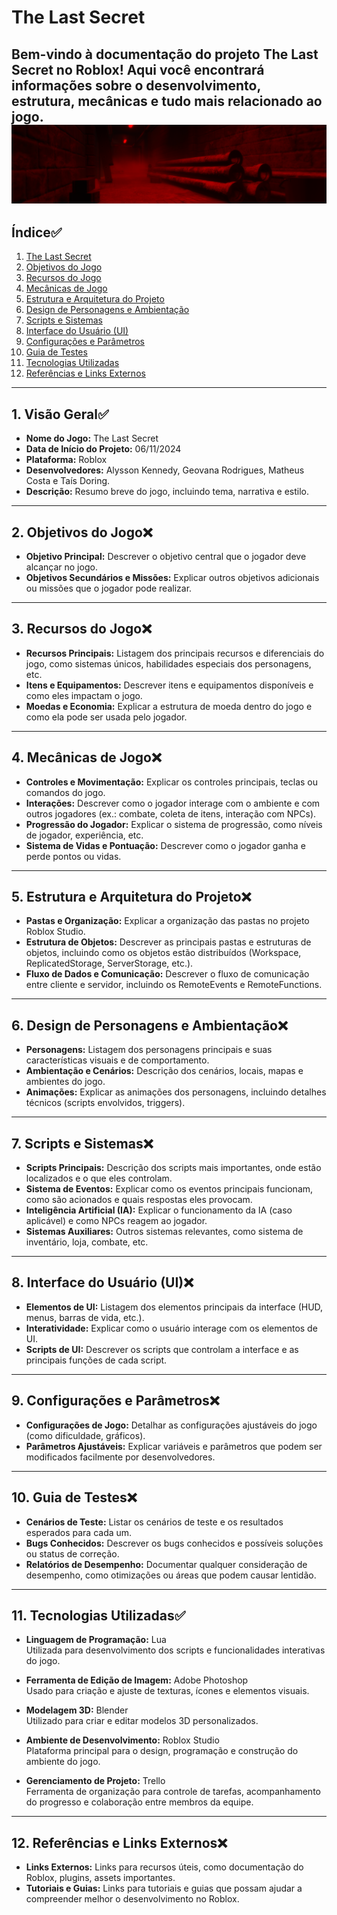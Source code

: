 # The Last Secret

Bem-vindo à documentação do projeto **The Last Secret** no Roblox! Aqui você encontrará informações sobre o desenvolvimento, estrutura, mecânicas e tudo mais relacionado ao jogo.
<img src="Visuals/Red-Room.png">
---

## Índice✅

1. [The Last Secret](#the-last-secret)
2. [Objetivos do Jogo](#objetivos-do-jogo)
3. [Recursos do Jogo](#recursos-do-jogo)
4. [Mecânicas de Jogo](#mecânicas-de-jogo)
5. [Estrutura e Arquitetura do Projeto](#estrutura-e-arquitetura-do-projeto)
6. [Design de Personagens e Ambientação](#design-de-personagens-e-ambientação)
7. [Scripts e Sistemas](#scripts-e-sistemas)
8. [Interface do Usuário (UI)](#interface-do-usuário-ui)
9. [Configurações e Parâmetros](#configurações-e-parâmetros)
10. [Guia de Testes](#guia-de-testes)
11. [Tecnologias Utilizadas](tecnologias-utilizadas)
12. [Referências e Links Externos](#referências-e-links-externos)

---

## 1. Visão Geral✅

- **Nome do Jogo:** The Last Secret
- **Data de Início do Projeto:** 06/11/2024
- **Plataforma:** Roblox
- **Desenvolvedores:** Alysson Kennedy, Geovana Rodrigues, Matheus Costa e Taís Doring.
- **Descrição:** Resumo breve do jogo, incluindo tema, narrativa e estilo.

---

## 2. Objetivos do Jogo❌

- **Objetivo Principal:** Descrever o objetivo central que o jogador deve alcançar no jogo.
- **Objetivos Secundários e Missões:** Explicar outros objetivos adicionais ou missões que o jogador pode realizar.

---

## 3. Recursos do Jogo❌

- **Recursos Principais:** Listagem dos principais recursos e diferenciais do jogo, como sistemas únicos, habilidades especiais dos personagens, etc.
- **Itens e Equipamentos:** Descrever itens e equipamentos disponíveis e como eles impactam o jogo.
- **Moedas e Economia:** Explicar a estrutura de moeda dentro do jogo e como ela pode ser usada pelo jogador.

---

## 4. Mecânicas de Jogo❌

- **Controles e Movimentação:** Explicar os controles principais, teclas ou comandos do jogo.
- **Interações:** Descrever como o jogador interage com o ambiente e com outros jogadores (ex.: combate, coleta de itens, interação com NPCs).
- **Progressão do Jogador:** Explicar o sistema de progressão, como níveis de jogador, experiência, etc.
- **Sistema de Vidas e Pontuação:** Descrever como o jogador ganha e perde pontos ou vidas.

---

## 5. Estrutura e Arquitetura do Projeto❌

- **Pastas e Organização:** Explicar a organização das pastas no projeto Roblox Studio.
- **Estrutura de Objetos:** Descrever as principais pastas e estruturas de objetos, incluindo como os objetos estão distribuídos (Workspace, ReplicatedStorage, ServerStorage, etc.).
- **Fluxo de Dados e Comunicação:** Descrever o fluxo de comunicação entre cliente e servidor, incluindo os RemoteEvents e RemoteFunctions.

---

## 6. Design de Personagens e Ambientação❌

- **Personagens:** Listagem dos personagens principais e suas características visuais e de comportamento.
- **Ambientação e Cenários:** Descrição dos cenários, locais, mapas e ambientes do jogo.
- **Animações:** Explicar as animações dos personagens, incluindo detalhes técnicos (scripts envolvidos, triggers).

---

## 7. Scripts e Sistemas❌

- **Scripts Principais:** Descrição dos scripts mais importantes, onde estão localizados e o que eles controlam.
- **Sistema de Eventos:** Explicar como os eventos principais funcionam, como são acionados e quais respostas eles provocam.
- **Inteligência Artificial (IA):** Explicar o funcionamento da IA (caso aplicável) e como NPCs reagem ao jogador.
- **Sistemas Auxiliares:** Outros sistemas relevantes, como sistema de inventário, loja, combate, etc.

---

## 8. Interface do Usuário (UI)❌

- **Elementos de UI:** Listagem dos elementos principais da interface (HUD, menus, barras de vida, etc.).
- **Interatividade:** Explicar como o usuário interage com os elementos de UI.
- **Scripts de UI:** Descrever os scripts que controlam a interface e as principais funções de cada script.

---

## 9. Configurações e Parâmetros❌

- **Configurações de Jogo:** Detalhar as configurações ajustáveis do jogo (como dificuldade, gráficos).
- **Parâmetros Ajustáveis:** Explicar variáveis e parâmetros que podem ser modificados facilmente por desenvolvedores.

---

## 10. Guia de Testes❌

- **Cenários de Teste:** Listar os cenários de teste e os resultados esperados para cada um.
- **Bugs Conhecidos:** Descrever os bugs conhecidos e possíveis soluções ou status de correção.
- **Relatórios de Desempenho:** Documentar qualquer consideração de desempenho, como otimizações ou áreas que podem causar lentidão.

---

## 11. Tecnologias Utilizadas✅

- **Linguagem de Programação:** Lua  
  Utilizada para desenvolvimento dos scripts e funcionalidades interativas do jogo.

- **Ferramenta de Edição de Imagem:** Adobe Photoshop  
  Usado para criação e ajuste de texturas, ícones e elementos visuais.

- **Modelagem 3D:** Blender  
  Utilizado para criar e editar modelos 3D personalizados.

- **Ambiente de Desenvolvimento:** Roblox Studio  
  Plataforma principal para o design, programação e construção do ambiente do jogo.

- **Gerenciamento de Projeto:** Trello  
  Ferramenta de organização para controle de tarefas, acompanhamento do progresso e colaboração entre membros da equipe.

---

## 12. Referências e Links Externos❌

- **Links Externos:** Links para recursos úteis, como documentação do Roblox, plugins, assets importantes.
- **Tutoriais e Guias:** Links para tutoriais e guias que possam ajudar a compreender melhor o desenvolvimento no Roblox.

